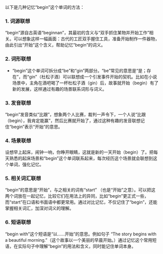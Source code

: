 以下是几种记忆“begin”这个单词的方法：

### 1. 词源联想
“begin”源自古英语“beginnan”，其最初的含义与“双手抓住某物并开始工作”相关。可以想象这样一幅画面：古代的工匠双手握住工具，准备开始制作一件器物，由此引出“开始”这个含义，帮助记忆“begin”的词义。

### 2. 词形联想
 - “begin”这个单词可拆分成“be”和“gin”两部分。“be”常见的意思是“是；存在”，而“gin”（杜松子酒）可以联想成一个引发事件开始的契机。比如在小说场景中，主角在酒吧喝了一杯杜松子酒（gin）后，故事就开始（begin）有了新的发展，这样通过有趣的场景联系词形与词义。

### 3. 发音联想
“begin”发音类似“比跟”，想象两个人比赛，裁判一声令下，一个人说“比跟（begin），我肯定能赢”，然后比赛就开始了，通过这种有趣的发音联想记住“begin”表示“开始”的意思。

### 4. 场景联想
设想早上起床，闹钟一响，你睁开眼睛，这就是新的一天开始（begin）了。把每天熟悉的起床场景和“begin”这个单词联系起来，每次经历这个场景就会联想到这个单词，强化记忆。

### 5. 相关词汇联想
“begin”的意思是“开始”，与之相关的词有“start” （也是“开始”之意）。可以把这两个词放在一起记忆，比较它们在用法上的异同，比如“begin”更正式一些，而“start”在口语和书面语中都更常用。通过对比记忆，不仅记住了“begin”，还能掌握相关词汇，加深对词义的理解。

### 6. 短语联想
“begin with”这个短语是“以……开始”的意思。例如句子 “The story begins with a beautiful morning.”（这个故事以一个美丽的早晨开始。）通过记忆这个常用短语，在实际句子中理解“begin”的用法和含义，同时能记住单词本身。 